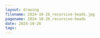 ```yaml
---
layout: drawing
filename: 2024-10-26_recursive-heads.jpg
pagename: 2024-10-26_recursive-heads
date: 2024-10-26
tags:
---
```

